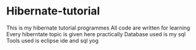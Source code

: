 # Hibernate-tutorial
This is my hibernate tutorial programmes
All code are written for learning
Every hiberntate topic is given here practically
Database used is my sql
Tools used is eclipse ide and sql yog
